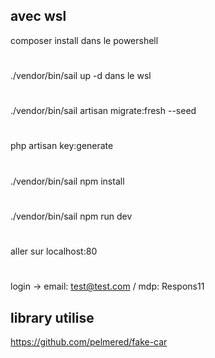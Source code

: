 ## avec wsl 
composer install dans le powershell
#
./vendor/bin/sail up -d dans le wsl
#
./vendor/bin/sail artisan migrate:fresh --seed
#
php artisan key:generate
#
./vendor/bin/sail npm install
#
./vendor/bin/sail npm run dev
#
aller sur localhost:80
#
login -> email: test@test.com / mdp: Respons11

## library utilise

https://github.com/pelmered/fake-car